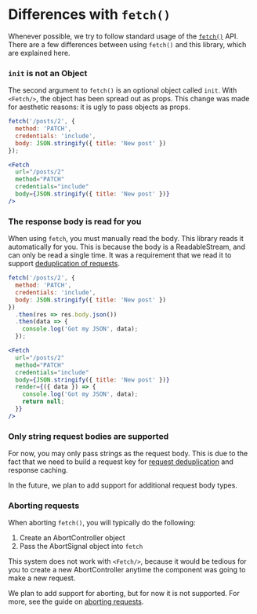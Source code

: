 # Differences with `fetch()`

Whenever possible, we try to follow standard usage of the
[`fetch()`](https://developer.mozilla.org/en-US/docs/Web/API/WindowOrWorkerGlobalScope/fetch)
API. There are a few differences between using `fetch()` and this
library, which are explained here.

### `init` is not an Object

The second argument to `fetch()` is an optional object called `init`. With
`<Fetch/>`, the object has been spread out as props. This change was made
for aesthetic reasons: it is ugly to pass objects as props.

```js
fetch('/posts/2', {
  method: 'PATCH',
  credentials: 'include',
  body: JSON.stringify({ title: 'New post' })
});
```

```jsx
<Fetch
  url="/posts/2"
  method="PATCH"
  credentials="include"
  body={JSON.stringify({ title: 'New post' })}
/>
```

### The response body is read for you

When using `fetch`, you must manually read the body. This
library reads it automatically for you. This is because the body
is a ReadableStream, and can only be read a single time. It was
a requirement that we read it to support
[deduplication of requests](./request-deduplication.md).

```js
fetch('/posts/2', {
  method: 'PATCH',
  credentials: 'include',
  body: JSON.stringify({ title: 'New post' })
})
  .then(res => res.body.json())
  .then(data => {
    console.log('Got my JSON', data);
  });
```

```jsx
<Fetch
  url="/posts/2"
  method="PATCH"
  credentials="include"
  body={JSON.stringify({ title: 'New post' })}
  render={({ data }) => {
    console.log('Got my JSON', data);
    return null;
  }}
/>
```

### Only string request bodies are supported

For now, you may only pass strings as the request body. This is
due to the fact that we need to build a request key for
[request deduplication](./request-deduplication.md) and
response caching.

In the future, we plan to add support for additional request body types.

### Aborting requests

When aborting `fetch()`, you will typically do the following:

1. Create an AbortController object
2. Pass the AbortSignal object into `fetch`

This system does not work with `<Fetch/>`, because it would be tedious
for you to create a new AbortController anytime the component was going
to make a new request.

We plan to add support for aborting, but for now it is not supported. For
more, see the guide on [aborting requests](./aborting.md).
